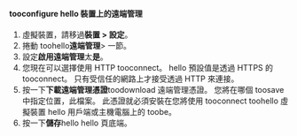 
#### <a name="tooconfigure-remote-management-on-hello-device"></a>tooconfigure hello 裝置上的遠端管理
1. 虛擬裝置，請移過**裝置 > 設定**。
2. 捲動 toohello**遠端管理**> 一節。
3. 設定**啟用遠端管理**太**是**。
4. 您現在可以選擇使用 HTTP tooconnect。 hello 預設值是透過 HTTPS 的 tooconnect。 只有受信任的網路上才接受透過 HTTP 來連接。
5. 按一下**下載遠端管理憑證**toodownload 遠端管理憑證。 您將在哪個 toosave 中指定位置，此檔案。 此憑證就必須安裝在您將使用 tooconnect toohello 虛擬裝置 hello 用戶端或主機電腦上的 toobe。
6. 按一下**儲存**hello hello 頁底端。


